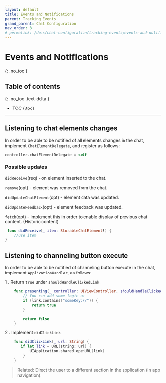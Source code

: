 ```yaml
---
layout: default
title: Events and Notifications
parent: Tracking Events
grand_parent: Chat Configuration
nav_order: 3
# permalink: /docs/chat-configuration/tracking-events/events-and-notifications
---
```


# Events and Notifications
{: .no_toc }

## Table of contents
{: .no_toc .text-delta }

- TOC
{:toc}

---

## Listening to chat elements changes

In order to be able to be notified of all elements changes in the chat, implement `ChatElementDelegate`, and register as follows:

```swift
controller.chatElementDelegate = self
```

### Possible updates 

`didReceive`(req) - on element inserted to the chat.   

`remove`(opt) - element was removed from the chat.   

`didUpdateChatElement`(opt) - element data was updated.

`didUpdateFeedback`(opt) - element feedback was updated.

`fetch`(opt) - implement this in order to enable display of previous chat content. (Historic content)

```swift
 func didReceive(_ item: StorableChatElement!) {
    //use item     
}
```

## Listening to channeling button execute

In order to be able to be notified of channeling button execute in the chat, implement `ApplicationHandler`, as follows:

1 .  Return `true` under `shouldHandleClickedLink`

```swift
    func presenting(_ controller: UIViewController, shouldHandleClickedLink link: String) -> Bool {
        // You can add some logic as 
        if (link.contains("someKey://")) {
            return true
        }

        return false
    }
```

2 . Implement `didClickLink` 

```swift
    func didClickLink(_ url: String) {
       if let link = URL(string: url) {
           UIApplication.shared.openURL(link)
        }
    }
```

> Related: Direct the user to a different section in the application (in app navigation).

